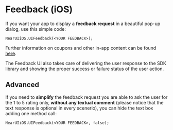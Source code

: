 # Feedback (iOS)

If you want your app to display a **feedback request** in a beautiful pop-up dialog, use this simple code:

```
NearUIiOS.UIFeedback(<YOUR FEEDBACK>);
```

Further information on coupons and other in-app content can be found [here](http://nearit-xamarin-sdk.readthedocs.io/en/latest/ios/handle-content/).

The Feedback UI also takes care of delivering the user response to the SDK library and showing the proper success or failure status of the user action.

## Advanced

If you need to **simplify** the feedback request you are able to ask the user for the 1 to 5 rating only, **without any textual comment** (please notice that the text response is optional in every scenerio), you can hide the text box adding one method call:

```
NearUIiOS.UIFeedback(<YOUR FEEDBACK>, false);
```
